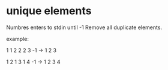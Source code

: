 # unique elements
Numbres enters to stdin until -1 
Remove all duplicate elements.

example:

1 1 2 2 2 3 -1 -> 1 2 3

1 2 1 3 1 4 -1 -> 1 2 3 4
